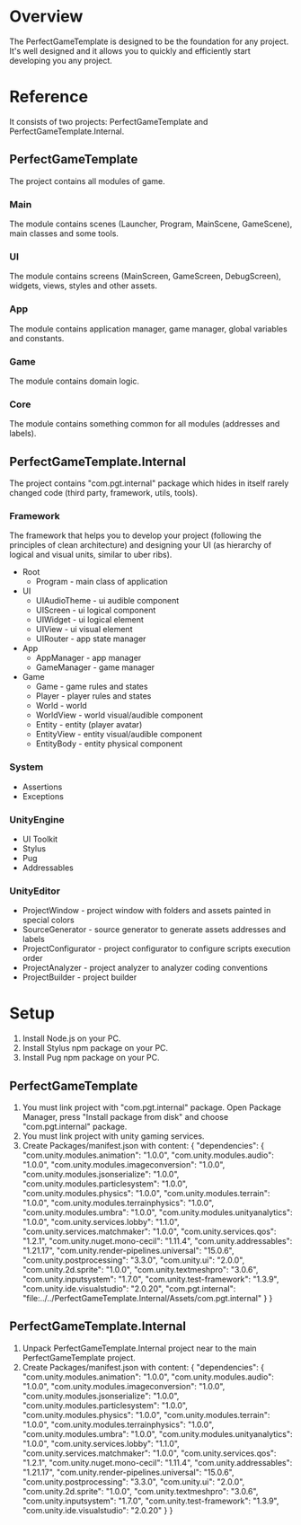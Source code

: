 # Overview
The PerfectGameTemplate is designed to be the foundation for any project. It's well designed and it allows you to quickly and efficiently start developing you any project.

# Reference
It consists of two projects: PerfectGameTemplate and PerfectGameTemplate.Internal.

## PerfectGameTemplate
The project contains all modules of game.

### Main
The module contains scenes (Launcher, Program, MainScene, GameScene), main classes and some tools.

### UI
The module contains screens (MainScreen, GameScreen, DebugScreen), widgets, views, styles and other assets.

### App
The module contains application manager, game manager, global variables and constants.

### Game
The module contains domain logic.

### Core
The module contains something common for all modules (addresses and labels).

## PerfectGameTemplate.Internal
The project contains "com.pgt.internal" package which hides in itself rarely changed code (third party, framework, utils, tools).

### Framework
The framework that helps you to develop your project (following the principles of clean architecture) and designing your UI (as hierarchy of logical and visual units, similar to uber ribs).
- Root
    * Program - main class of application
- UI
    * UIAudioTheme - ui audible component
    * UIScreen - ui logical component
    * UIWidget - ui logical element
    * UIView - ui visual element
    * UIRouter - app state manager
- App
    * AppManager - app manager
    * GameManager - game manager
- Game
    * Game - game rules and states
    * Player - player rules and states
    * World - world
    * WorldView - world visual/audible component
    * Entity - entity (player avatar)
    * EntityView - entity visual/audible component
    * EntityBody - entity physical component

### System
- Assertions
- Exceptions

### UnityEngine
- UI Toolkit
- Stylus
- Pug
- Addressables

### UnityEditor
- ProjectWindow - project window with folders and assets painted in special colors
- SourceGenerator - source generator to generate assets addresses and labels
- ProjectConfigurator - project configurator to configure scripts execution order
- ProjectAnalyzer - project analyzer to analyzer coding conventions
- ProjectBuilder - project builder

# Setup
1. Install Node.js on your PC.
2. Install Stylus npm package on your PC.
3. Install Pug npm package on your PC.

## PerfectGameTemplate
1. You must link project with "com.pgt.internal" package. Open Package Manager, press "Install package from disk" and choose "com.pgt.internal" package.
2. You must link project with unity gaming services.
3. Create Packages/manifest.json with content:
{
  "dependencies": {
    "com.unity.modules.animation": "1.0.0",
    "com.unity.modules.audio": "1.0.0",
    "com.unity.modules.imageconversion": "1.0.0",
    "com.unity.modules.jsonserialize": "1.0.0",
    "com.unity.modules.particlesystem": "1.0.0",
    "com.unity.modules.physics": "1.0.0",
    "com.unity.modules.terrain": "1.0.0",
    "com.unity.modules.terrainphysics": "1.0.0",
    "com.unity.modules.umbra": "1.0.0",
    "com.unity.modules.unityanalytics": "1.0.0",
    "com.unity.services.lobby": "1.1.0",
    "com.unity.services.matchmaker": "1.0.0",
    "com.unity.services.qos": "1.2.1",
    "com.unity.nuget.mono-cecil": "1.11.4",
    "com.unity.addressables": "1.21.17",
    "com.unity.render-pipelines.universal": "15.0.6",
    "com.unity.postprocessing": "3.3.0",
    "com.unity.ui": "2.0.0",
    "com.unity.2d.sprite": "1.0.0",
    "com.unity.textmeshpro": "3.0.6",
    "com.unity.inputsystem": "1.7.0",
    "com.unity.test-framework": "1.3.9",
    "com.unity.ide.visualstudio": "2.0.20",
    "com.pgt.internal": "file:../../PerfectGameTemplate.Internal/Assets/com.pgt.internal"
  }
}

## PerfectGameTemplate.Internal
1. Unpack PerfectGameTemplate.Internal project near to the main PerfectGameTemplate project.
2. Create Packages/manifest.json with content:
{
  "dependencies": {
    "com.unity.modules.animation": "1.0.0",
    "com.unity.modules.audio": "1.0.0",
    "com.unity.modules.imageconversion": "1.0.0",
    "com.unity.modules.jsonserialize": "1.0.0",
    "com.unity.modules.particlesystem": "1.0.0",
    "com.unity.modules.physics": "1.0.0",
    "com.unity.modules.terrain": "1.0.0",
    "com.unity.modules.terrainphysics": "1.0.0",
    "com.unity.modules.umbra": "1.0.0",
    "com.unity.modules.unityanalytics": "1.0.0",
    "com.unity.services.lobby": "1.1.0",
    "com.unity.services.matchmaker": "1.0.0",
    "com.unity.services.qos": "1.2.1",
    "com.unity.nuget.mono-cecil": "1.11.4",
    "com.unity.addressables": "1.21.17",
    "com.unity.render-pipelines.universal": "15.0.6",
    "com.unity.postprocessing": "3.3.0",
    "com.unity.ui": "2.0.0",
    "com.unity.2d.sprite": "1.0.0",
    "com.unity.textmeshpro": "3.0.6",
    "com.unity.inputsystem": "1.7.0",
    "com.unity.test-framework": "1.3.9",
    "com.unity.ide.visualstudio": "2.0.20"
  }
}